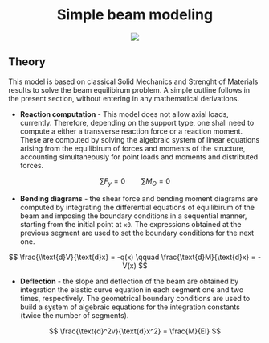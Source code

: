<h1 align="center">Simple beam modeling</h1>
<div  align="center">
<img align="center" src="https://upload.wikimedia.org/wikipedia/commons/6/6f/Simple_beam_with_center_load.svg"  />
</div>

## Theory

This model is based on classical Solid Mechanics and Strenght of Materials results to solve the beam equilibirum problem. A simple outline follows in the present section, without entering in any mathematical derivations.

- **Reaction computation** - This model does not allow axial loads, currently. Therefore, depending on the support type, one shall need to compute a either a transverse reaction force or a reaction moment. These are computed by solving the algebraic system of linear equations arising from the equilibirum of forces and moments of the structure, accounting simultaneously for point loads and moments and distributed forces.

$$
\sum F_y = 0 \qquad \sum M_O = 0
$$

- **Bending diagrams** - the shear force and bending moment diagrams are computed by integrating the differential equations of equilibirum of the beam and imposing the boundary conditions in a sequential manner, starting from the initial point at `x0`. The expressions obtained at the previous segment are used to set the boundary conditions for the next one.

<p align="center">
$$
\frac{\\text{d}V}{\text{d}x} = -q(x) \qquad \frac{\text{d}M}{\text{d}x} = -V(x)
$$
</p>

- **Deflection** - the slope and deflection of the beam are obtained by integration the elastic curve equation in each segment one and two times, respectively. The geometrical boundary conditions are used to build a system of algebraic equations for the integration constants (twice the number of segments).

<p align="center">
$$
\frac{\text{d}^2v}{\text{d}x^2} = \frac{M}{EI}
$$
</p>
